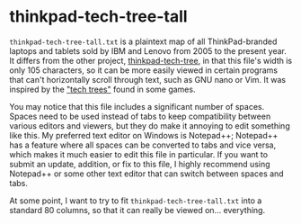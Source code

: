 # thinkpad-tech-tree-tall

`thinkpad-tech-tree-tall.txt` is a plaintext map of all ThinkPad-branded laptops and tablets sold by IBM and Lenovo from 2005 to the present year. It differs from the other project, [thinkpad-tech-tree](https://github.com/Monkeyfume/thinkpad-tech-tree), in that this file's width is only 105 characters, so it can be more easily viewed in certain programs that can't horizontally scroll through text, such as GNU nano or Vim. It was inspired by the ["tech trees"](https://en.wikipedia.org/wiki/Technology_tree) found in some games.

You may notice that this file includes a significant number of spaces. Spaces need to be used instead of tabs to keep compatibility between various editors and viewers, but they do make it annoying to edit something like this. My preferred text editor on Windows is Notepad++; Notepad++ has a feature where all spaces can be converted to tabs and vice versa, which makes it much easier to edit this file in particular. If you want to submit an update, addition, or fix to this file, I highly recommend using Notepad++ or some other text editor that can switch between spaces and tabs.

At some point, I want to try to fit `thinkpad-tech-tree-tall.txt` into a standard 80 columns, so that it can really be viewed on... everything.
